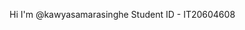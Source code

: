 Hi I'm @kawyasamarasinghe
Student ID - IT20604608

<!--
**kawyasamarasinghe/KawyaSamarasinghe** is a ✨ _special_ ✨ repository because its `README.md` (this file) appears on your GitHub profile.

